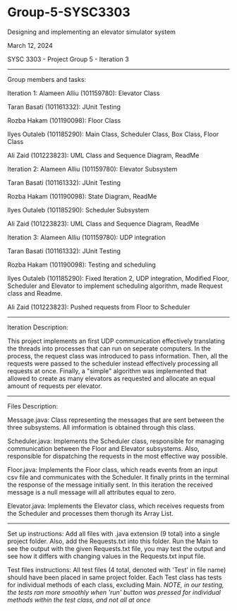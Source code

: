 # Group-5-SYSC3303
Designing and implementing  an elevator simulator system 

March 12, 2024 

SYSC 3303 - Project Group 5 - Iteration 3

------------------------------------------------------------------------------------------------------
Group members and tasks:

Iteration 1:
Alameen Alliu (101159780): Elevator Class

Taran Basati (101161332): JUnit Testing

Rozba Hakam (101190098): Floor Class 

Ilyes Outaleb (101185290): Main Class, Scheduler Class, Box Class, Floor Class 

Ali Zaid (101223823): UML Class and Sequence Diagram, ReadMe

Iteration 2:
Alameen Alliu (101159780): Elevator Subsystem

Taran Basati (101161332): JUnit Testing

Rozba Hakam (101190098): State Diagram, ReadMe

Ilyes Outaleb (101185290): Scheduler Subsystem

Ali Zaid (101223823): UML Class and Sequence Diagram, ReadMe

Iteration 3: 
Alameen Alliu (101159780): UDP integration

Taran Basati (101161332): JUnit Testing

Rozba Hakam (101190098): Testing and scheduling

Ilyes Outaleb (101185290): Fixed Iteration 2, UDP integration, Modified Floor, Scheduler and Elevator to implement scheduling algorithm, made Request class and Readme.

Ali Zaid (101223823): Pushed requests from Floor to Scheduler

------------------------------------------------------------------------------------------------------------------------------------------

Iteration Description: 

This project implements an first UDP communication effectively translating the threads into processes that can run on seperate computers. In the process,
the request class was introduced to pass information. Then, all the requests were passed to the scheduler instead effectively processing all requests at once.
Finally, a "simple" algorithm was implemented that allowed to create as many elevators as requested and allocate an equal amount of requests per elevator.

------------------------------------------------------------------------------------------------------------------------------------------

Files Description:

Message.java: Class representing the messages that are sent between the three subsystems. All imformation is obtained through this class.

Scheduler.java: Implements the Scheduler class, responsible for managing communication between the Floor and Elevator subsystems. Also, responsible for dispatching
the requests in the most effective way possible.

Floor.java: Implements the Floor class, which reads events from an input csv file and communicates with the Scheduler. It finally prints in the terminal the response
of the message initially sent. In this iteration the received message is a null message will all attributes equal to zero.

Elevator.java: Implements the Elevator class, which receives requests from the Scheduler and processes them thorugh its Array List.

------------------------------------------------------------------------------------------------------------------------------------------
Set up instructions:
Add all files with .java extension (9 total) into a single project folder. Also, add the Requests.txt into this folder. Run the Main to see the output with the given Requests.txt file, you may test the output and see how it differs with changing values in the Requests.txt input file.

Test files instructions:
All test files (4 total, denoted with 'Test' in file name) should have been placed in same project folder. Each Test class has tests for individual methods of each class, excluding Main. *NOTE, in our testing, the tests ran more smoothly when 'run' button was pressed for individual methods within the test class, and not all at once*
